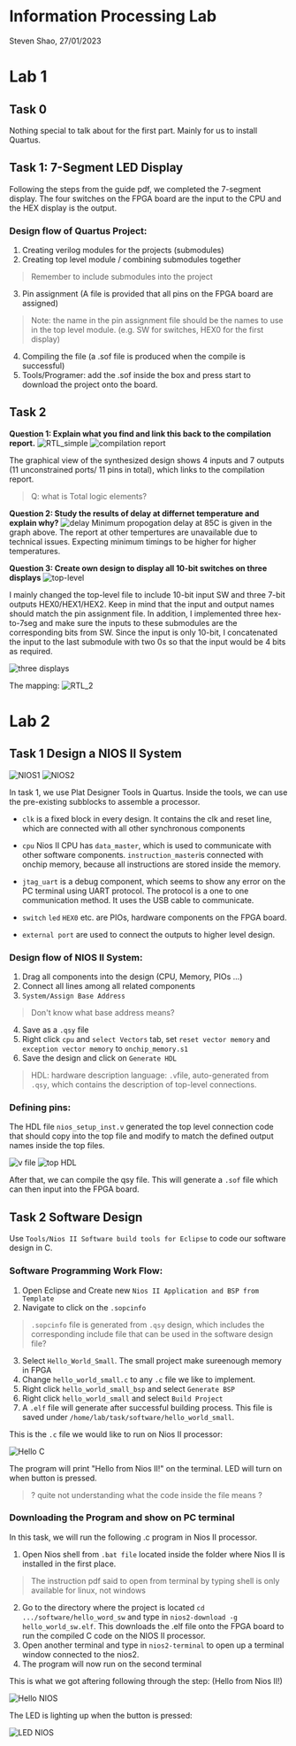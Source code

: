 # Information Processing Lab
Steven Shao, 27/01/2023

# Lab 1
## Task 0
Nothing special to talk about for the first part. Mainly for us to install Quartus.

## Task 1: 7-Segment LED Display
Following the steps from the guide pdf, we completed the 7-segment display. The four switches on the FPGA board are the input to the CPU and the HEX display is the output.

### Design flow of Quartus Project:

1. Creating verilog modules for the projects (submodules)
2. Creating top level module / combining submodules together 
>Remember to include submodules into the project
3. Pin assignment (A file is provided that all pins on the FPGA board are assigned) 
>Note: the name in the pin assignment file should be the names to use in the top level module. (e.g. SW for switches, HEX0 for the first display)
4. Compiling the file (a .sof file is produced when the compile is successful)
5. Tools/Programer: add the .sof inside the box and press start to download the project onto the board.

## Task 2
__Question 1: Explain what you find and link this back to the compilation report.__
![RTL_simple](./images/RTL_simple.png)
![compilation report](./images/comp_simple.png)

The graphical view of the synthesized design shows 4 inputs and 7 outputs (11 unconstrained ports/ 11 pins in total), which links to the compilation report.
>Q: what is Total logic elements?

__Question 2: Study the results of delay at differnet temperature and explain why?__
![delay](./images/delay.png)
Minimum propogation delay at 85C is given in the graph above. The report at other tempertures are unavailable due to technical issues. Expecting minimum timings to be higher for higher temperatures.

__Question 3: Create own design to display all 10-bit switches on three displays__
![top-level](./images/modified%20top%20level.png)

I mainly changed the top-level file to include 10-bit input SW and three 7-bit outputs HEX0/HEX1/HEX2. Keep in mind that the input and output names should match the pin assignment file. In addition, I implemented three hex-to-7seg and make sure the inputs to these submodules are the corresponding bits from SW. Since the input is only 10-bit, I concatenated the input to the last submodule with two 0s so that the input would be 4 bits as required.

![three displays](./images/three%20display.PNG)

The mapping:
![RTL_2](./images/RTL_2.png)

# Lab 2
## Task 1 Design a NIOS II System
![NIOS1](./images/nios1.png)
![NIOS2](./images/nios2.png)

In task 1, we use Plat Designer Tools in Quartus. Inside the tools, we can use the pre-existing subblocks to assemble a processor. 

* `clk` is a fixed block in every design. It contains the clk and reset line, which are connected with all other synchronous components

* `cpu` Nios II CPU has `data_master`, which is used to communicate with other software components. `instruction_master`is connected with onchip memory, because all instructions are stored inside the memory.

* `jtag_uart` is a debug component, which seems to show any error on the PC terminal using UART protocol. The protocol is a one to one communication method. It uses the USB cable to communicate.

* `switch` `led` `HEX0` etc. are PIOs, hardware components on the FPGA board.

* `external port` are used to connect the outputs to higher level design.

### Design flow of NIOS II System:
1. Drag all components into the design (CPU, Memory, PIOs ...)
2. Connect all lines among all related components
3. `System/Assign Base Address`
> Don't know what base address means?
4. Save as a `.qsy` file
5. Right click `cpu` and `select Vectors` tab, set `reset vector memory` and `exception vector memory` to `onchip_memory.s1`
6. Save the design and click on `Generate HDL`
> HDL: hardware description language: `.v`file, auto-generated from `.qsy`, which contains the description of top-level connections.

### Defining pins:
The HDL file `nios_setup_inst.v` generated the top level connection code that should copy into the top file and modify to match the defined output names inside the top files.

![v file](./images/v%20file.PNG)
![top HDL](./images/top%20HDL.PNG)

After that, we can compile the qsy file. This will generate a `.sof` file which can then input into the FPGA board.

## Task 2 Software Design
Use `Tools/Nios II Software build tools for Eclipse` to code our software design in C.

### Software Programming Work Flow:
1. Open Eclipse and Create new `Nios II Application and BSP from Template`
2. Navigate to click on the `.sopcinfo `
> `.sopcinfo` file is generated from `.qsy` design, which includes the corresponding include file that can be used in the software design file?
3. Select `Hello_World_Small`. The small project make sureenough memory in FPGA
4. Change `hello_world_small.c` to any `.c` file we like to implement.
5. Right click `hello_world_small_bsp` and select `Generate BSP`
6. Right click `hello_world_small` and select `Build Project`
7. A `.elf` file will generate after successful building process. This file is saved under `/home/lab/task/software/hello_world_small`.

This is the `.c` file we would like to run on Nios II processor:

![Hello C](./images/hello%20C.PNG)

The program will print "Hello from Nios II!" on the terminal. LED will turn on when button is pressed.

> ? quite not understanding what the code inside the file means ? 

### Downloading the Program and show on PC terminal
In this task, we will run the following .c program in Nios II processor.
1. Open Nios shell from `.bat file` located inside the folder where Nios II is installed in the first place.
> The instruction pdf said to open from terminal by typing shell is only available for linux, not windows
2. Go to the directory where the project is located `cd .../software/hello_word_sw` and type in `nios2-download -g hello_world_sw.elf`. This downloads the .elf file onto the FPGA board to run the compiled C code on the NIOS II processor.
3. Open another terminal and type in `nios2-terminal` to open up a terminal window connected to the nios2.
4. The program will now run on the second terminal

This is what we got aftering following through the step: (Hello from Nios II!)

![Hello NIOS](./images/hello%20NIOS.png)

The LED is lighting up when the button is pressed:

![LED NIOS](./images/LED%20NIOS.jpg)